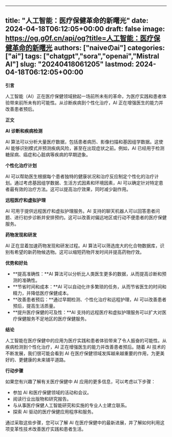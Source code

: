 
---
title: "人工智能：医疗保健革命的新曙光"
date: 2024-04-18T06:12:05+00:00
draft: false
image: https://og.g0f.cn/api/og?title=人工智能：医疗保健革命的新曙光
authors: ["naiveのai"]
categories: ["ai"]
tags: ["chatgpt","sora","openai","Mistral AI"]
slug: "20240418061205"
lastmod: 2024-04-18T06:12:05+00:00
---
**引言**

人工智能（AI）正在医疗保健领域掀起一场前所未有的革命，为医疗实践和患者体验带来前所未有的可能性。从诊断疾病到个性化治疗，AI 正在增强医生的能力并改善患者预后。

**正文**

**AI 诊断和疾病检测**

AI 算法可以分析大量医疗数据，包括患者病历、影像扫描和基因组学数据。这使 AI 能够识别模式并预测疾病风险，甚至在出现症状之前。例如，AI 已经用于检测糖尿病、癌症和心脏病等疾病的早期迹象。

**个性化治疗计划**

AI 可以帮助医生根据每个患者独特的健康状况和治疗反应制定个性化的治疗计划。通过考虑基因组学数据、生活方式因素和环境因素，AI 可以确定针对特定患者最有效的治疗方法。这可以提高治疗效果，同时减少副作用。

**远程医疗和虚拟护理**

AI 可用于提供远程医疗和虚拟护理服务。AI 支持的聊天机器人可以回答患者问题、进行初步诊断并安排预约。这可以改善对偏远地区或行动不便患者的医疗保健服务。

**药物发现和研发**

AI 正在显着加速药物发现和研发过程。AI 算法可以筛选庞大的化合物数据库，识别有希望的新药物候选物。这可以缩短药物开发时间并提高药物疗效。

**优势和好处**

* **提高准确性：**AI 算法可以分析比人类医生更多的数据，从而提高诊断和预测的准确性。
* **节省时间和成本：**AI 可以自动化许多繁琐的任务，从而节省医生的时间和精力，并降低医疗保健成本。
* **改善患者预后：**通过早期检测、个性化治疗和远程护理，AI 可以改善患者预后，提高生活质量。
* **提升医疗保健的可及性：**AI 支持的远程医疗和虚拟护理服务可以扩大对医疗保健服务不足地区的医疗保健服务。

**结论**

人工智能在医疗保健中的应用为医疗实践和患者体验带来了令人振奋的可能性。从疾病检测到个性化治疗，AI 正在增强医生的能力并改善患者预后。随着 AI 技术的不断发展，我们很可能会看到 AI 在医疗保健领域发挥越来越重要的作用，为更美好的、更健康的未来铺平道路。

**行动步骤**

如果您有兴趣了解有关医疗保健中 AI 应用的更多信息，可以考虑以下步骤：

* 参加 AI 和医疗保健领域的活动和会议。
* 阅读行业出版物和研究报告。
* 与从事医疗保健人工智能研究和实施的专业人士建立联系。
* 探索 AI 驱动的医疗保健应用程序和服务。

通过采取这些步骤，您可以了解 AI 在医疗保健中的最新进展，并了解如何利用这项变革性技术改善医疗实践和患者生活。